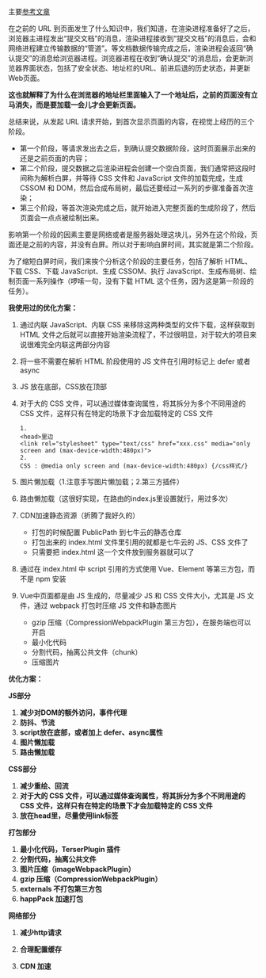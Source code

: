 主要[参考文章](http://interview.poetries.top/browser/part5/lesson23.html#%E5%BD%B1%E5%93%8D%E9%A1%B5%E9%9D%A2%E5%B1%95%E7%A4%BA%E7%9A%84%E5%9B%A0%E7%B4%A0%E4%BB%A5%E5%8F%8A%E4%BC%98%E5%8C%96%E7%AD%96%E7%95%A5)

在之前的 URL 到页面发生了什么知识中，我们知道，在渲染进程准备好了之后，浏览器主进程发出“提交文档”的消息，渲染进程接收到“提交文档”的消息后，会和网络进程建立传输数据的“管道”。等文档数据传输完成之后，渲染进程会返回“确认提交”的消息给浏览器进程。浏览器进程在收到“确认提交”的消息后，会更新浏览器界面状态，包括了安全状态、地址栏的URL、前进后退的历史状态，并更新Web页面。

**这也就解释了为什么在浏览器的地址栏里面输入了一个地址后，之前的页面没有立马消失，而是要加载一会儿才会更新页面。**

总结来说，从发起 URL 请求开始，到首次显示页面的内容，在视觉上经历的三个阶段。

- 第一个阶段，等请求发出去之后，到确认提交数据阶段，这时页面展示出来的还是之前页面的内容；
- 第二个阶段，提交数据之后渲染进程会创建一个空白页面，我们通常把这段时间称为解析白屏，并等待 CSS 文件和 JavaScript 文件的加载完成，生成 CSSOM 和 DOM，然后合成布局树，最后还要经过一系列的步骤准备首次渲染；
- 第三个阶段，等首次渲染完成之后，就开始进入完整页面的生成阶段了，然后页面会一点点被绘制出来。

影响第一个阶段的因素主要是网络或者是服务器处理这块儿，另外在这个阶段，页面还是之前的内容，并没有白屏。所以对于影响白屏时间，其实就是第二个阶段。

为了缩短白屏时间，我们来挨个分析这个阶段的主要任务，包括了解析 HTML、下载 CSS、下载 JavaScript、生成 CSSOM、执行 JavaScript、生成布局树、绘制页面一系列操作（啰嗦一句，没有下载 HTML 这个任务，因为这是第一阶段的任务）。

**我使用过的优化方案：**

1. 通过内联 JavaScript、内联 CSS 来移除这两种类型的文件下载，这样获取到 HTML 文件之后就可以直接开始渲染流程了，不过很明显，对于较大的项目来说很难完全内联这两部分内容

2. 将一些不需要在解析 HTML 阶段使用的 JS 文件在引用时标记上 defer 或者 async

3. JS 放在底部，CSS放在顶部

4. 对于大的 CSS 文件，可以通过媒体查询属性，将其拆分为多个不同用途的 CSS 文件，这样只有在特定的场景下才会加载特定的 CSS 文件

   ```
   1.
   <head>里边
   <link rel="stylesheet" type="text/css" href="xxx.css" media="only screen and (max-device-width:480px)">
   2.
   CSS : @media only screen and (max-device-width:480px) {/css样式/}
   ```

5. 图片懒加载（1.注意手写图片懒加载；2.第三方插件）

6. 路由懒加载（这很好实现，在路由的index.js里设置就行，用过多次）

7. CDN加速静态资源（折腾了我好久的）
   * 打包的时候配置 PublicPath 到七牛云的静态仓库
   * 打包出来的 index.html 文件里引用的就都是七牛云的 JS、CSS 文件了
   * 只需要把 index.html 这一个文件放到服务器就可以了

8. 通过在 index.html 中 script 引用的方式使用 Vue、Element 等第三方包，而不是 npm 安装

9. Vue中页面都是由 JS 生成的，尽量减少 JS 和 CSS 文件大小，尤其是 JS 文件，通过 webpack 打包时压缩 JS 文件和静态图片
   * gzip 压缩（CompressionWebpackPlugin 第三方包），在服务端也可以开启
   * 最小化代码
   * 分割代码，抽离公共文件（chunk）
   * 压缩图片

**优化方案：**

**JS部分**

1. **减少对DOM的额外访问，事件代理**
2. **防抖、节流**
3. **script放在底部，或者加上 defer、async属性**
4. **图片懒加载**
5. **路由懒加载**

**CSS部分**

1. **减少重绘、回流**
2. **对于大的 CSS 文件，可以通过媒体查询属性，将其拆分为多个不同用途的 CSS 文件，这样只有在特定的场景下才会加载特定的 CSS 文件**
3. **放在head里，尽量使用link标签**

**打包部分**

1. **最小化代码，TerserPlugin 插件**
2. **分割代码，抽离公共文件**
3. **图片压缩（imageWebpackPlugin）**
4. **gzip 压缩（CompressionWebpackPlugin）**
5. **externals 不打包第三方包**
6. **happPack 加速打包**

**网络部分**

1. **减少http请求**
2. **合理配置缓存**

3. **CDN 加速**
